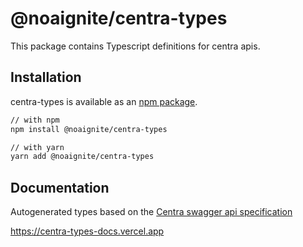# @noaignite/centra-types

This package contains Typescript definitions for centra apis.

## Installation

centra-types is available as an [npm package](https://www.npmjs.com/package/@noaignite/centra-types).

```sh
// with npm
npm install @noaignite/centra-types

// with yarn
yarn add @noaignite/centra-types
```

## Documentation
Autogenerated types based on the [Centra swagger api specification](https://docs.centra.com/swagger-ui/?api=CheckoutAPI)

https://centra-types-docs.vercel.app
